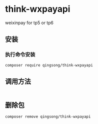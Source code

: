 # think-wxpayapi

weixinpay for tp5 or tp6
## 安装

### 执行命令安装
```
composer require qingsong/think-wxpayapi
```

## 调用方法
```

```

## 删除包
```
composer remove qingsong/think-wxpayapi
```

